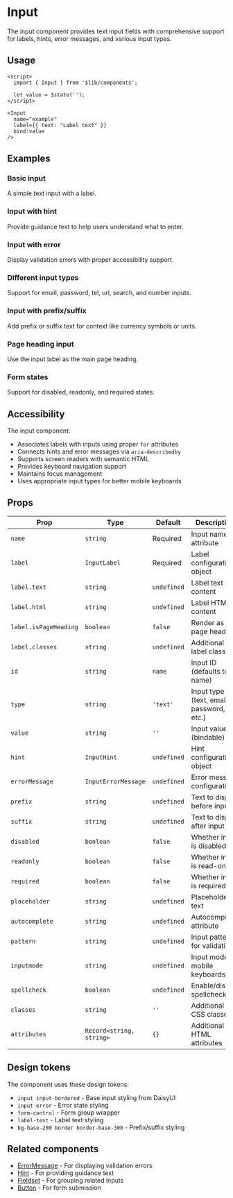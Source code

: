 # Input

The input component provides text input fields with comprehensive support for labels, hints, error messages, and various input types.

## Usage

```svelte
<script>
  import { Input } from '$lib/components';
  
  let value = $state('');
</script>

<Input 
  name="example"
  label={{ text: "Label text" }}
  bind:value
/>
```

## Examples

### Basic input
A simple text input with a label.

### Input with hint
Provide guidance text to help users understand what to enter.

### Input with error
Display validation errors with proper accessibility support.

### Different input types
Support for email, password, tel, url, search, and number inputs.

### Input with prefix/suffix
Add prefix or suffix text for context like currency symbols or units.

### Page heading input
Use the input label as the main page heading.

### Form states
Support for disabled, readonly, and required states.

## Accessibility

The input component:
- Associates labels with inputs using proper `for` attributes
- Connects hints and error messages via `aria-describedby`
- Supports screen readers with semantic HTML
- Provides keyboard navigation support
- Maintains focus management
- Uses appropriate input types for better mobile keyboards

## Props

| Prop | Type | Default | Description |
| ---- | ---- | ------- | ----------- |
| `name` | `string` | Required | Input name attribute |
| `label` | `InputLabel` | Required | Label configuration object |
| `label.text` | `string` | `undefined` | Label text content |
| `label.html` | `string` | `undefined` | Label HTML content |
| `label.isPageHeading` | `boolean` | `false` | Render as page heading |
| `label.classes` | `string` | `undefined` | Additional label classes |
| `id` | `string` | `name` | Input ID (defaults to name) |
| `type` | `string` | `'text'` | Input type (text, email, password, etc.) |
| `value` | `string` | `''` | Input value (bindable) |
| `hint` | `InputHint` | `undefined` | Hint configuration object |
| `errorMessage` | `InputErrorMessage` | `undefined` | Error message configuration |
| `prefix` | `string` | `undefined` | Text to display before input |
| `suffix` | `string` | `undefined` | Text to display after input |
| `disabled` | `boolean` | `false` | Whether input is disabled |
| `readonly` | `boolean` | `false` | Whether input is read-only |
| `required` | `boolean` | `false` | Whether input is required |
| `placeholder` | `string` | `undefined` | Placeholder text |
| `autocomplete` | `string` | `undefined` | Autocomplete attribute |
| `pattern` | `string` | `undefined` | Input pattern for validation |
| `inputmode` | `string` | `undefined` | Input mode for mobile keyboards |
| `spellcheck` | `boolean` | `undefined` | Enable/disable spellcheck |
| `classes` | `string` | `''` | Additional CSS classes |
| `attributes` | `Record<string, string>` | `{}` | Additional HTML attributes |

## Design tokens

The component uses these design tokens:

- `input input-bordered` - Base input styling from DaisyUI
- `input-error` - Error state styling
- `form-control` - Form group wrapper
- `label-text` - Label text styling
- `bg-base-200 border border-base-300` - Prefix/suffix styling

## Related components

- [ErrorMessage](../error-message/+docs.md) - For displaying validation errors
- [Hint](../hint/+docs.md) - For providing guidance text
- [Fieldset](../fieldset/+docs.md) - For grouping related inputs
- [Button](../button/+docs.md) - For form submission